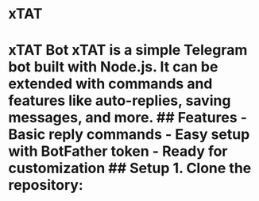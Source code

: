 # xTAT
# xTAT Bot  xTAT is a simple Telegram bot built with Node.js.   It can be extended with commands and features like auto-replies, saving messages, and more.  ## Features - Basic reply commands - Easy setup with BotFather token - Ready for customization  ## Setup 1. Clone the repository:
